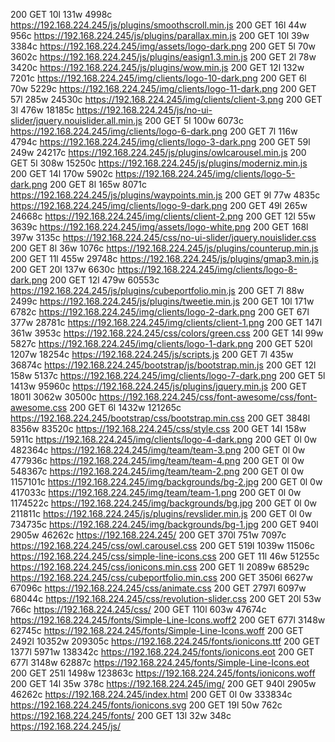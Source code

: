 200      GET       10l      131w     4998c https://192.168.224.245/js/plugins/smoothscroll.min.js
200      GET       16l       44w      956c https://192.168.224.245/js/plugins/parallax.min.js
200      GET       10l       39w     3384c https://192.168.224.245/img/assets/logo-dark.png
200      GET        5l       70w     3602c https://192.168.224.245/js/plugins/easign1.3.min.js
200      GET        2l       78w     3420c https://192.168.224.245/js/plugins/wow.min.js
200      GET       12l      132w     7201c https://192.168.224.245/img/clients/logo-10-dark.png
200      GET        6l       70w     5229c https://192.168.224.245/img/clients/logo-11-dark.png
200      GET       57l      285w    24530c https://192.168.224.245/img/clients/client-3.png
200      GET        3l      476w    18185c https://192.168.224.245/js/no-ui-slider/jquery.nouislider.all.min.js
200      GET        5l      100w     6073c https://192.168.224.245/img/clients/logo-6-dark.png
200      GET        7l      116w     4794c https://192.168.224.245/img/clients/logo-3-dark.png
200      GET       59l      249w    24217c https://192.168.224.245/js/plugins/owlcarousel.min.js
200      GET        5l      308w    15250c https://192.168.224.245/js/plugins/moderniz.min.js
200      GET       14l      170w     5902c https://192.168.224.245/img/clients/logo-5-dark.png
200      GET        8l      165w     8071c https://192.168.224.245/js/plugins/waypoints.min.js
200      GET        9l       77w     4835c https://192.168.224.245/img/clients/logo-9-dark.png
200      GET       49l      265w    24668c https://192.168.224.245/img/clients/client-2.png
200      GET       12l       55w     3639c https://192.168.224.245/img/assets/logo-white.png
200      GET      168l      397w     3135c https://192.168.224.245/css/no-ui-slider/jquery.nouislider.css
200      GET        8l       36w     1076c https://192.168.224.245/js/plugins/counterup.min.js
200      GET       11l      455w    29748c https://192.168.224.245/js/plugins/gmap3.min.js
200      GET       20l      137w     6630c https://192.168.224.245/img/clients/logo-8-dark.png
200      GET       12l      479w    60553c https://192.168.224.245/js/plugins/cubeportfolio.min.js
200      GET        7l       88w     2499c https://192.168.224.245/js/plugins/tweetie.min.js
200      GET       10l      171w     6782c https://192.168.224.245/img/clients/logo-2-dark.png
200      GET       67l      377w    28781c https://192.168.224.245/img/clients/client-1.png
200      GET      147l      361w     3953c https://192.168.224.245/css/colors/green.css
200      GET       14l       99w     5827c https://192.168.224.245/img/clients/logo-1-dark.png
200      GET      520l     1207w    18254c https://192.168.224.245/js/scripts.js
200      GET        7l      435w    36874c https://192.168.224.245/bootstrap/js/bootstrap.min.js
200      GET       12l      158w     5137c https://192.168.224.245/img/clients/logo-7-dark.png
200      GET        5l     1413w    95960c https://192.168.224.245/js/plugins/jquery.min.js
200      GET     1801l     3062w    30500c https://192.168.224.245/css/font-awesome/css/font-awesome.css
200      GET        6l     1432w   121265c https://192.168.224.245/bootstrap/css/bootstrap.min.css
200      GET     3848l     8356w    83520c https://192.168.224.245/css/style.css
200      GET       14l      158w     5911c https://192.168.224.245/img/clients/logo-4-dark.png
200      GET        0l        0w   482364c https://192.168.224.245/img/team/team-3.png
200      GET        0l        0w   477936c https://192.168.224.245/img/team/team-4.png
200      GET        0l        0w   548367c https://192.168.224.245/img/team/team-2.png
200      GET        0l        0w  1157101c https://192.168.224.245/img/backgrounds/bg-2.jpg
200      GET        0l        0w   417033c https://192.168.224.245/img/team/team-1.png
200      GET        0l        0w  1174522c https://192.168.224.245/img/backgrounds/bg.jpg
200      GET        0l        0w   211811c https://192.168.224.245/js/plugins/revslider.min.js
200      GET        0l        0w   734735c https://192.168.224.245/img/backgrounds/bg-1.jpg
200      GET      940l     2905w    46262c https://192.168.224.245/
200      GET      370l      751w     7097c https://192.168.224.245/css/owl.carousel.css
200      GET      519l     1039w    11506c https://192.168.224.245/css/simple-line-icons.css
200      GET       11l       46w    51255c https://192.168.224.245/css/ionicons.min.css
200      GET        1l     2089w    68529c https://192.168.224.245/css/cubeportfolio.min.css
200      GET     3506l     6627w    67096c https://192.168.224.245/css/animate.css
200      GET     2797l     6097w    68044c https://192.168.224.245/css/revolution-slider.css
200      GET       20l       53w      766c https://192.168.224.245/css/
200      GET      110l      603w    47674c https://192.168.224.245/fonts/Simple-Line-Icons.woff2
200      GET      677l     3148w    62745c https://192.168.224.245/fonts/Simple-Line-Icons.woff
200      GET     2492l    10352w   209305c https://192.168.224.245/fonts/ionicons.ttf
200      GET     1377l     5971w   138342c https://192.168.224.245/fonts/ionicons.eot
200      GET      677l     3148w    62887c https://192.168.224.245/fonts/Simple-Line-Icons.eot
200      GET      251l     1498w   123863c https://192.168.224.245/fonts/ionicons.woff
200      GET       14l       35w      378c https://192.168.224.245/img/
200      GET      940l     2905w    46262c https://192.168.224.245/index.html
200      GET        0l        0w   333834c https://192.168.224.245/fonts/ionicons.svg
200      GET       19l       50w      762c https://192.168.224.245/fonts/
200      GET       13l       32w      348c https://192.168.224.245/js/
